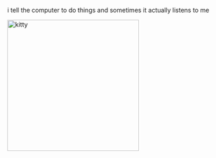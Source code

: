 i tell the computer to do things and sometimes it actually listens to me
<!--START_SECTION:update_image-->
<img src=https://raw.githubusercontent.com/sneakykestrel/sneakykestrel/main/.github/images/criminal_database.gif height="" width="300" align=left alt=kitty />
<!--END_SECTION:update_image-->

